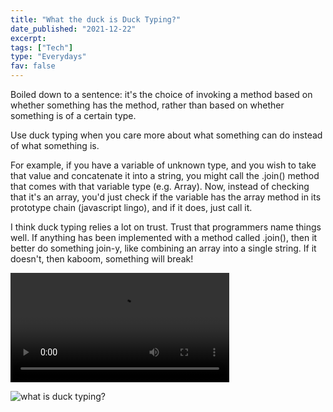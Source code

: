 ```yaml
---
title: "What the duck is Duck Typing?"
date_published: "2021-12-22"
excerpt: 
tags: ["Tech"]
type: "Everydays"
fav: false
---
```


Boiled down to a sentence: it's the choice of invoking a method based on whether something has the method, rather than based on whether something is of a certain type.

Use duck typing when you care more about what something can do instead of what something is. 

For example, if you have a variable of unknown type, and you wish to take that value and concatenate it into a string, you might call the .join() method that comes with that variable type (e.g. Array). Now, instead of checking that it's an array, you'd just check if the variable has the array method in its prototype chain (javascript lingo), and if it does, just call it.

I think duck typing relies a lot on trust. Trust that programmers name things well. If anything has been implemented with a method called .join(), then it better do something join-y, like combining an array into a single string. If it doesn't, then kaboom, something will break!

<video controls width="350">
    <source src="/images/what-is-duck-typing.mp4"
            type="video/mp4">
    Sorry, your browser doesn't support embedded videos.
</video>

![what is duck typing?](/images/what-is-duck-typing.png)